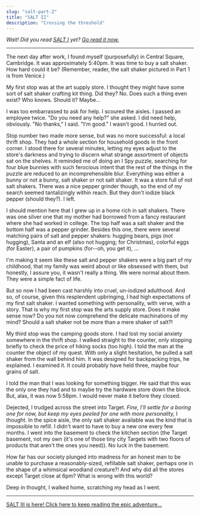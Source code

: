 ```yaml
---
slug: "salt-part-2"
title: "SALT II"
description: "Crossing the threshold"
---
```


_Wait! Did you read [SALT I](/salt-part-1) yet? [Go read it now.](/salt-part-1)_

---

The next day after work, I found myself (purposefully) in Central Square, Cambridge. It was approximately 5:40pm. It was time to buy a salt shaker. How hard could it be? (Remember, reader, the salt shaker pictured in Part 1 is from Venice.)

My first stop was at the art supply store. I thought they might have some sort of salt shaker crafting kit thing. Did they? No. Does such a thing even exist? Who knows. Should it? Maybe...

I was too embarrassed to ask for help. I scoured the aisles. I passed an employee twice. "Do you need any help?" she asked. I did need help, obviously. "No thanks," I said. "I'm good." I wasn't good. I hurried out.

Stop number two made more sense, but was no more successful: a local thrift shop. They had a whole section for household goods in the front corner. I stood there for several minutes, letting my eyes adjust to the store's darkness and trying to discern what strange assortment of objects sat on the shelves. It reminded me of doing an I Spy puzzle, searching for four blue bunnies with such ferocious intent that the rest of the things in the puzzle are reduced to an incomprehensible blur. Everything was either a bunny or not a bunny, salt shaker or not salt shaker. It was a store full of not salt shakers. There was a nice pepper grinder though, so the end of my search seemed tantalizingly within reach. But they don't iodize black pepper (should they?). I left.

I should mention here that I grew up in a home rich in salt shakers. There was one silver one that my mother had borrowed from a fancy restaurant where she had worked in college. The top half was a salt shaker and the bottom half was a pepper grinder. Besides this one, there were several matching pairs of salt and pepper shakers: hugging bears, pigs (not hugging), Santa and an elf (also not hugging; for Christmas), colorful eggs (for Easter), a pair of pumpkins (for--oh, you get it), ...

I'm making it seem like these salt and pepper shakers were a big part of my childhood, that my family was weird about or like obsessed with them, but honestly, I assure you, it wasn't really a thing. We were normal about them. They were a simple fact of life.

But so now I had been cast harshly into cruel, un-iodized adulthood. And so, of course, given this resplendent upbringing, I had high expectations of my first salt shaker. I wanted something with personality, with verve, with a story. That is why my first stop was the arts supply store. Does it make sense now? Do you not now comprehend the delicate machinations of my mind? Should a salt shaker not be more than a mere shaker of salt?!

My third stop was the camping goods store. I had lost my social anxiety somewhere in the thrift shop. I walked straight to the counter, only stopping briefly to check the price of hiking socks (too high). I told the man at the counter the object of my quest. With only a slight hesitation, he pulled a salt shaker from the wall behind him. It was designed for backpacking trips, he explained. I examined it. It could probably have held three, maybe four grains of salt.

I told the man that I was looking for something bigger. He said that this was the only one they had and to maybe try the hardware store down the block. But, alas, it was now 5:58pm. I would never make it before they closed.

Dejected, I trudged across the street into Target. _Fine, I'll settle for a boring one for now, but keep my eyes peeled for one with more personality,_ I thought. In the spice aisle, the only salt shaker available was the kind that is impossible to refill. I didn't want to have to buy a new one every few months. I went into the basement to check the kitchen section (the Target basement, not my own (it's one of those tiny city Targets with two floors of products that aren't the ones you need)). No luck in the basement.

How far has our society plunged into madness for an honest man to be unable to purchase a reasonably-sized, refillable salt shaker, perhaps one in the shape of a whimsical woodland creature?! And why did all the stores except Target close at 6pm? What is wrong with this world?

Deep in thought, I walked home, scratching my head as I went.

---

[SALT III is here! Click here to keep reading the epic adventure...](/salt-part-3)
